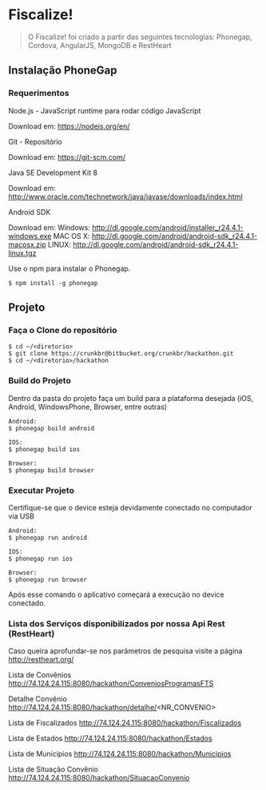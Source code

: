 # Fiscalize!


> O Fiscalize! foi criado a partir das seguintes tecnologias:
Phonegap, Cordova, AngularJS, MongoDB e RestHeart

## Instalação PhoneGap

### Requerimentos

Node.js - JavaScript runtime para rodar código JavaScript

Download em: https://nodejs.org/en/

Git - Repositório

Download em: https://git-scm.com/

Java SE Development Kit 8

Download em: http://www.oracle.com/technetwork/java/javase/downloads/index.html

Android SDK

Download em: 
Windows: http://dl.google.com/android/installer_r24.4.1-windows.exe
MAC OS X: http://dl.google.com/android/android-sdk_r24.4.1-macosx.zip
LINUX: http://dl.google.com/android/android-sdk_r24.4.1-linux.tgz

Use o npm para instalar o Phonegap.

    $ npm install -g phonegap

## Projeto

### Faça o Clone do repositório

    $ cd ~/<diretorio>
    $ git clone https://crunkbr@bitbucket.org/crunkbr/hackathon.git
    $ cd ~/<diretorio>/hackathon

### Build do Projeto

Dentro da pasta do projeto faça um build para a plataforma desejada (iOS, Android, WindowsPhone, Browser, entre outras)

    Android:
    $ phonegap build android

    IOS:
    $ phonegap build ios

    Browser:
    $ phonegap build browser

### Executar Projeto

Certifique-se que o device esteja devidamente conectado no computador via USB

    Android:
    $ phonegap run android

    IOS:
    $ phonegap run ios

    Browser:
    $ phonegap run browser


Após esse comando o aplicativo começará a execução no device conectado.

### Lista dos Serviços disponibilizados por nossa Api Rest (RestHeart) 

Caso queira aprofundar-se nos parâmetros de pesquisa visite a página http://restheart.org/

Lista de Convênios
http://74.124.24.115:8080/hackathon/ConveniosProgramasFTS

Detalhe Convênio
http://74.124.24.115:8080/hackathon/detalhe/<NR_CONVENIO>

Lista de Fiscalizados
http://74.124.24.115:8080/hackathon/Fiscalizados

Lista de Estados
http://74.124.24.115:8080/hackathon/Estados

Lista de Municípios
http://74.124.24.115:8080/hackathon/Municipios

Lista de Situação Convênio
http://74.124.24.115:8080/hackathon/SituacaoConvenio